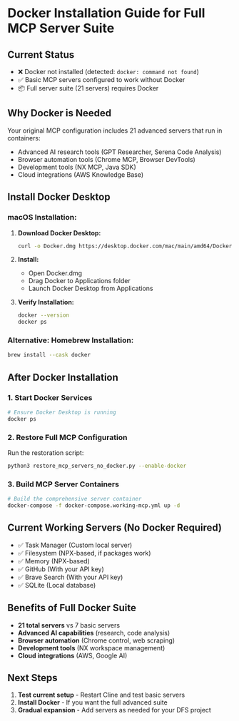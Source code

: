 # Docker Installation Guide for Full MCP Server Suite

## Current Status

- ❌ Docker not installed (detected: `docker: command not found`)
- ✅ Basic MCP servers configured to work without Docker
- 📦 Full server suite (21 servers) requires Docker

## Why Docker is Needed

Your original MCP configuration includes 21 advanced servers that run in containers:

- Advanced AI research tools (GPT Researcher, Serena Code Analysis)
- Browser automation tools (Chrome MCP, Browser DevTools)
- Development tools (NX MCP, Java SDK)
- Cloud integrations (AWS Knowledge Base)

## Install Docker Desktop

### macOS Installation:

1. **Download Docker Desktop:**

   ```bash
   curl -o Docker.dmg https://desktop.docker.com/mac/main/amd64/Docker.dmg
   ```

2. **Install:**
   - Open Docker.dmg
   - Drag Docker to Applications folder
   - Launch Docker Desktop from Applications

3. **Verify Installation:**
   ```bash
   docker --version
   docker ps
   ```

### Alternative: Homebrew Installation:

```bash
brew install --cask docker
```

## After Docker Installation

### 1. Start Docker Services

```bash
# Ensure Docker Desktop is running
docker ps
```

### 2. Restore Full MCP Configuration

Run the restoration script:

```bash
python3 restore_mcp_servers_no_docker.py --enable-docker
```

### 3. Build MCP Server Containers

```bash
# Build the comprehensive server container
docker-compose -f docker-compose.working-mcp.yml up -d
```

## Current Working Servers (No Docker Required)

- ✅ Task Manager (Custom local server)
- ✅ Filesystem (NPX-based, if packages work)
- ✅ Memory (NPX-based)
- ✅ GitHub (With your API key)
- ✅ Brave Search (With your API key)
- ✅ SQLite (Local database)

## Benefits of Full Docker Suite

- **21 total servers** vs 7 basic servers
- **Advanced AI capabilities** (research, code analysis)
- **Browser automation** (Chrome control, web scraping)
- **Development tools** (NX workspace management)
- **Cloud integrations** (AWS, Google AI)

## Next Steps

1. **Test current setup** - Restart Cline and test basic servers
2. **Install Docker** - If you want the full advanced suite
3. **Gradual expansion** - Add servers as needed for your DFS project
